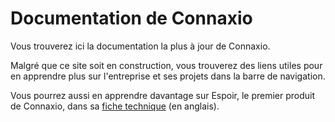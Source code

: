 # Documentation de Connaxio

Vous trouverez ici la documentation la plus à jour de Connaxio.

Malgré que ce site soit en construction, vous trouverez des liens utiles pour en apprendre plus sur l'entreprise et ses projets dans la barre de navigation.

Vous pourrez aussi en apprendre davantage sur Espoir, le premier produit de Connaxio, dans sa [fiche technique](https://raw.githubusercontent.com/Connaxio/espoir/master/doc/Datasheet_Espoir.pdf) (en anglais).
